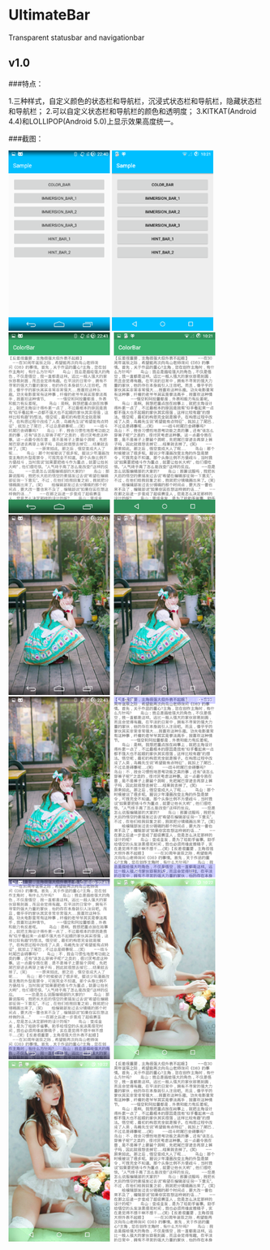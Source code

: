 # UltimateBar
Transparent statusbar and navigationbar

## v1.0

###特点：

1.三种样式，自定义颜色的状态栏和导航栏，沉浸式状态栏和导航栏，隐藏状态栏和导航栏；
2.可以自定义状态栏和导航栏的颜色和透明度；
3.KITKAT(Android 4.4)和LOLLIPOP(Android 5.0)上显示效果高度统一。

###截图：

  <img src="screenshots/KITKAT_0.png" width="200px"/>
  <img src="screenshots/LOLLIPOP_0.png" width="200px"/>
  <img src="screenshots/KITKAT_1.png" width="200px"/>
  <img src="screenshots/LOLLIPOP_1.png" width="200px"/>
  <img src="screenshots/KITKAT_2.png" width="200px"/>
  <img src="screenshots/LOLLIPOP_2.png" width="200px"/>
  <img src="screenshots/KITKAT_3.png" width="200px"/>
  <img src="screenshots/LOLLIPOP_3.png" width="200px"/>
  <img src="screenshots/KITKAT_4.png" width="200px"/>
  <img src="screenshots/LOLLIPOP_4.png" width="200px"/>
  <img src="screenshots/LOLLIPOP_5.png" width="200px"/>
  <img src="screenshots/LOLLIPOP_6.png" width="200px"/>
